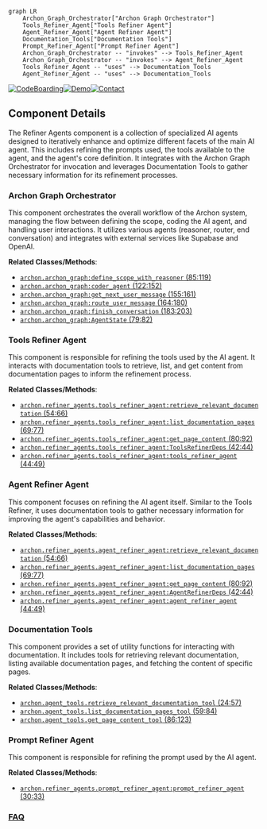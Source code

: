```mermaid
graph LR
    Archon_Graph_Orchestrator["Archon Graph Orchestrator"]
    Tools_Refiner_Agent["Tools Refiner Agent"]
    Agent_Refiner_Agent["Agent Refiner Agent"]
    Documentation_Tools["Documentation Tools"]
    Prompt_Refiner_Agent["Prompt Refiner Agent"]
    Archon_Graph_Orchestrator -- "invokes" --> Tools_Refiner_Agent
    Archon_Graph_Orchestrator -- "invokes" --> Agent_Refiner_Agent
    Tools_Refiner_Agent -- "uses" --> Documentation_Tools
    Agent_Refiner_Agent -- "uses" --> Documentation_Tools
```
[![CodeBoarding](https://img.shields.io/badge/Generated%20by-CodeBoarding-9cf?style=flat-square)](https://github.com/CodeBoarding/GeneratedOnBoardings)[![Demo](https://img.shields.io/badge/Try%20our-Demo-blue?style=flat-square)](https://www.codeboarding.org/demo)[![Contact](https://img.shields.io/badge/Contact%20us%20-%20contact@codeboarding.org-lightgrey?style=flat-square)](mailto:contact@codeboarding.org)

## Component Details

The Refiner Agents component is a collection of specialized AI agents designed to iteratively enhance and optimize different facets of the main AI agent. This includes refining the prompts used, the tools available to the agent, and the agent's core definition. It integrates with the Archon Graph Orchestrator for invocation and leverages Documentation Tools to gather necessary information for its refinement processes.

### Archon Graph Orchestrator
This component orchestrates the overall workflow of the Archon system, managing the flow between defining the scope, coding the AI agent, and handling user interactions. It utilizes various agents (reasoner, router, end conversation) and integrates with external services like Supabase and OpenAI.


**Related Classes/Methods**:

- <a href="https://github.com/coleam00/Archon/blob/master/iterations/v4-streamlit-ui-overhaul/archon/archon_graph.py#L85-L119" target="_blank" rel="noopener noreferrer">`archon.archon_graph:define_scope_with_reasoner` (85:119)</a>
- <a href="https://github.com/coleam00/Archon/blob/master/iterations/v4-streamlit-ui-overhaul/archon/archon_graph.py#L122-L152" target="_blank" rel="noopener noreferrer">`archon.archon_graph:coder_agent` (122:152)</a>
- <a href="https://github.com/coleam00/Archon/blob/master/iterations/v4-streamlit-ui-overhaul/archon/archon_graph.py#L155-L161" target="_blank" rel="noopener noreferrer">`archon.archon_graph:get_next_user_message` (155:161)</a>
- <a href="https://github.com/coleam00/Archon/blob/master/iterations/v4-streamlit-ui-overhaul/archon/archon_graph.py#L164-L180" target="_blank" rel="noopener noreferrer">`archon.archon_graph:route_user_message` (164:180)</a>
- <a href="https://github.com/coleam00/Archon/blob/master/iterations/v4-streamlit-ui-overhaul/archon/archon_graph.py#L183-L203" target="_blank" rel="noopener noreferrer">`archon.archon_graph:finish_conversation` (183:203)</a>
- <a href="https://github.com/coleam00/Archon/blob/master/iterations/v4-streamlit-ui-overhaul/archon/archon_graph.py#L79-L82" target="_blank" rel="noopener noreferrer">`archon.archon_graph:AgentState` (79:82)</a>


### Tools Refiner Agent
This component is responsible for refining the tools used by the AI agent. It interacts with documentation tools to retrieve, list, and get content from documentation pages to inform the refinement process.


**Related Classes/Methods**:

- <a href="https://github.com/coleam00/Archon/blob/master/iterations/v5-parallel-specialized-agents/archon/refiner_agents/tools_refiner_agent.py#L54-L66" target="_blank" rel="noopener noreferrer">`archon.refiner_agents.tools_refiner_agent:retrieve_relevant_documentation` (54:66)</a>
- <a href="https://github.com/coleam00/Archon/blob/master/iterations/v5-parallel-specialized-agents/archon/refiner_agents/tools_refiner_agent.py#L69-L77" target="_blank" rel="noopener noreferrer">`archon.refiner_agents.tools_refiner_agent:list_documentation_pages` (69:77)</a>
- <a href="https://github.com/coleam00/Archon/blob/master/iterations/v5-parallel-specialized-agents/archon/refiner_agents/tools_refiner_agent.py#L80-L92" target="_blank" rel="noopener noreferrer">`archon.refiner_agents.tools_refiner_agent:get_page_content` (80:92)</a>
- <a href="https://github.com/coleam00/Archon/blob/master/iterations/v5-parallel-specialized-agents/archon/refiner_agents/tools_refiner_agent.py#L42-L44" target="_blank" rel="noopener noreferrer">`archon.refiner_agents.tools_refiner_agent:ToolsRefinerDeps` (42:44)</a>
- <a href="https://github.com/coleam00/Archon/blob/master/iterations/v5-parallel-specialized-agents/archon/refiner_agents/tools_refiner_agent.py#L44-L49" target="_blank" rel="noopener noreferrer">`archon.refiner_agents.tools_refiner_agent:tools_refiner_agent` (44:49)</a>


### Agent Refiner Agent
This component focuses on refining the AI agent itself. Similar to the Tools Refiner, it uses documentation tools to gather necessary information for improving the agent's capabilities and behavior.


**Related Classes/Methods**:

- <a href="https://github.com/coleam00/Archon/blob/master/iterations/v5-parallel-specialized-agents/archon/refiner_agents/agent_refiner_agent.py#L54-L66" target="_blank" rel="noopener noreferrer">`archon.refiner_agents.agent_refiner_agent:retrieve_relevant_documentation` (54:66)</a>
- <a href="https://github.com/coleam00/Archon/blob/master/iterations/v5-parallel-specialized-agents/archon/refiner_agents/agent_refiner_agent.py#L69-L77" target="_blank" rel="noopener noreferrer">`archon.refiner_agents.agent_refiner_agent:list_documentation_pages` (69:77)</a>
- <a href="https://github.com/coleam00/Archon/blob/master/iterations/v5-parallel-specialized-agents/archon/refiner_agents/agent_refiner_agent.py#L80-L92" target="_blank" rel="noopener noreferrer">`archon.refiner_agents.agent_refiner_agent:get_page_content` (80:92)</a>
- <a href="https://github.com/coleam00/Archon/blob/master/iterations/v5-parallel-specialized-agents/archon/refiner_agents/agent_refiner_agent.py#L42-L44" target="_blank" rel="noopener noreferrer">`archon.refiner_agents.agent_refiner_agent:AgentRefinerDeps` (42:44)</a>
- <a href="https://github.com/coleam00/Archon/blob/master/iterations/v5-parallel-specialized-agents/archon/refiner_agents/agent_refiner_agent.py#L44-L49" target="_blank" rel="noopener noreferrer">`archon.refiner_agents.agent_refiner_agent:agent_refiner_agent` (44:49)</a>


### Documentation Tools
This component provides a set of utility functions for interacting with documentation. It includes tools for retrieving relevant documentation, listing available documentation pages, and fetching the content of specific pages.


**Related Classes/Methods**:

- <a href="https://github.com/coleam00/Archon/blob/master/iterations/v5-parallel-specialized-agents/archon/agent_tools.py#L24-L57" target="_blank" rel="noopener noreferrer">`archon.agent_tools.retrieve_relevant_documentation_tool` (24:57)</a>
- <a href="https://github.com/coleam00/Archon/blob/master/iterations/v5-parallel-specialized-agents/archon/agent_tools.py#L59-L84" target="_blank" rel="noopener noreferrer">`archon.agent_tools.list_documentation_pages_tool` (59:84)</a>
- <a href="https://github.com/coleam00/Archon/blob/master/iterations/v5-parallel-specialized-agents/archon/agent_tools.py#L86-L123" target="_blank" rel="noopener noreferrer">`archon.agent_tools.get_page_content_tool` (86:123)</a>


### Prompt Refiner Agent
This component is responsible for refining the prompt used by the AI agent.


**Related Classes/Methods**:

- <a href="https://github.com/coleam00/Archon/blob/master/iterations/v5-parallel-specialized-agents/archon/refiner_agents/prompt_refiner_agent.py#L30-L33" target="_blank" rel="noopener noreferrer">`archon.refiner_agents.prompt_refiner_agent:prompt_refiner_agent` (30:33)</a>




### [FAQ](https://github.com/CodeBoarding/GeneratedOnBoardings/tree/main?tab=readme-ov-file#faq)